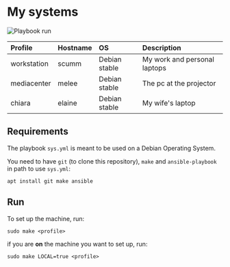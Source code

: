 # My systems

![Playbook run](https://github.com/carlotm/dotfiles/actions/workflows/systems.yml/badge.svg)

| Profile | Hostname | OS | Description
| :--- | :--- | :--- | :---
| workstation | scumm | Debian stable | My work and personal laptops
| mediacenter | melee | Debian stable | The pc at the projector
| chiara | elaine | Debian stable | My wife's laptop

## Requirements

The playbook `sys.yml` is meant to be used on a Debian Operating System.

You need to have `git` (to clone this repository),
`make` and `ansible-playbook` in path to use `sys.yml`:

```
apt install git make ansible
```

## Run

To set up the machine, run:

```
sudo make <profile>
```

if you are **on** the machine you want to set up, run:

```
sudo make LOCAL=true <profile>
```
